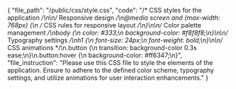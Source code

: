 {
  "file_path": "/public/css/style.css",
  "code": "/* CSS styles for the application */\n\n/* Responsive design */\n@media screen and (max-width: 768px) {\n  /* CSS rules for responsive layout */\n}\n\n/* Color palette management */\nbody {\n  color: #333;\n  background-color: #f8f8f8;\n}\n\n/* Typography settings */\nh1 {\n  font-size: 24px;\n  font-weight: bold;\n}\n\n/* CSS animations */\n.button {\n  transition: background-color 0.3s ease;\n}\n.button:hover {\n  background-color: #ff6347;\n}",
  "file_instruction": "Please use this CSS file to style the elements of the application. Ensure to adhere to the defined color scheme, typography settings, and utilize animations for user interaction enhancements."
}